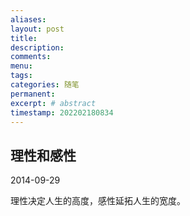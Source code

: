 ```yaml
---
aliases:
layout: post
title:
description:
comments:
menu:
tags: 
categories: 随笔
permanent: 
excerpt: # abstract
timestamp: 202202180834
---
```



## 理性和感性

2014-09-29

理性决定人生的高度，感性延拓人生的宽度。